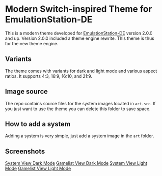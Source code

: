 # Modern Switch-inspired Theme for EmulationStation-DE

This is a modern theme developed for [EmulationStation-DE](https://gitlab.com/es-de/emulationstation-de) version 2.0.0 and up. Version 2.0.0 included a theme engine rewrite. This theme is thus for the new theme engine.

## Variants

The theme comes with variants for dark and light mode and various aspect ratios. It supports 4:3, 16:9, 16:10, and 21:9.

## Image source

The repo contains source files for the system images located in `art-src`. If you just want to use the theme you can delete this folder to save space.

## How to add a system

Adding a system is very simple, just add a system image in the `art` folder.

## Screenshots

[System View Dark Mode](docs/img/system-dark.png)
[Gamelist View Dark Mode](docs/img/gamelist-dark.png)
[System View Light Mode](docs/img/system-light.png)
[Gamelist View Light Mode](docs/img/gamelist-light.png)
